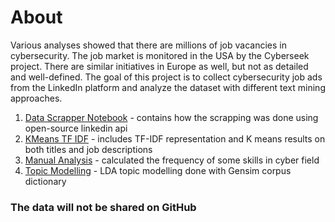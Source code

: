 # About
Various analyses showed that there are millions of job vacancies in cybersecurity. The job market is monitored in the USA by the Cyberseek project. There are similar initiatives in Europe as well, but not as detailed and well-defined. The goal of this project is to collect cybersecurity job ads from the LinkedIn platform and analyze the dataset with different text mining approaches.


1) [Data Scrapper Notebook](https://github.com/Elshan777/cybersecurity-job-ad-analysis/blob/new_branch/notebooks/Data%20Scrapper.ipynb) - contains how the scrapping was done using open-source linkedin api
2) [KMeans TF IDF](https://github.com/Elshan777/cybersecurity-job-ad-analysis/blob/new_branch/notebooks/KMeans%20TF%20IDF.ipynb) - includes TF-IDF representation and K means results on both titles and job descriptions
3) [Manual Analysis](https://github.com/Elshan777/cybersecurity-job-ad-analysis/blob/new_branch/notebooks/Manual%20Analysis.ipynb) - calculated the frequency of some skills in cyber field
4) [Topic Modelling](https://github.com/Elshan777/cybersecurity-job-ad-analysis/blob/new_branch/notebooks/Topic%20Modelling.ipynb) - LDA topic modelling done with Gensim corpus dictionary 

### The data will not be shared on GitHub
